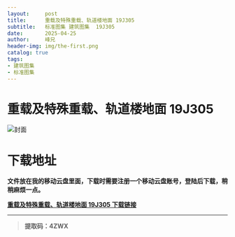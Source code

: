 ```yaml
---
layout:     post
title:      重载及特殊重载、轨道楼地面 19J305
subtitle:   标准图集 建筑图集  19J305
date:       2025-04-25
author:     峰兄
header-img: img/the-first.png
catalog: true
tags:
- 建筑图集
- 标准图集
---
```

# 重载及特殊重载、轨道楼地面 19J305
![封面](https://pic1.imgdb.cn/item/680b4a5e58cb8da5c8cb6e62.jpg)

# 下载地址 ##
**文件放在我的移动云盘里面，下载时需要注册一个移动云盘账号，登陆后下载，稍稍麻烦一点。**  
  
[**重载及特殊重载、轨道楼地面 19J305 下载链接**](https://caiyun.139.com/m/i?105CpU0fIDMxI)
***
> **提取码：4ZWX**
